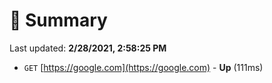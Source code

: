 # 📖 Summary
Last updated: **2/28/2021, 2:58:25 PM**

- `GET` [https://google.com](https://google.com) - **Up** (111ms)
